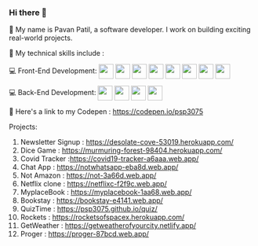 ### Hi there 👋

📌 My name is Pavan Patil, a software developer. I work on building exciting real-world projects.

📌 My technical skills include :


💻 Front-End Development: <img align="center" height="30" src="https://img.icons8.com/color/144/000000/html-5.png"/> <img align="center" height="30" src="https://img.icons8.com/color/144/000000/css3.png"/> <img align="center" height="30" src="https://img.icons8.com/color/144/000000/javascript.png"/> <img align="center" height="30" src="https://img.icons8.com/ultraviolet/480/000000/react.png"/> <img align="center" height="30" src="https://img.icons8.com/color/48/000000/typescript.png"/> <img align="center" height="30" src="https://img.icons8.com/color/48/000000/redux.png"/>  <img align="center" height="30" src="https://seeklogo.com/images/J/jest-logo-F9901EBBF7-seeklogo.com.png"/>  <img align="center" height="30" src="https://upload.wikimedia.org/wikipedia/commons/thumb/1/17/GraphQL_Logo.svg/2048px-GraphQL_Logo.svg.png"/> 

💻 Back-End Development: <img align="center" height="30" src="https://user-images.githubusercontent.com/69760792/121766706-a67ec180-cb71-11eb-923d-69fc323bafa4.png"/> <img align="center" height="30" src="https://img.icons8.com/color/48/000000/mongodb.png"/> <img align="center" height="30" src="https://img.icons8.com/color/48/000000/java-web-token.png"/> <img align="center" height="30" src="https://www.python.org/static/opengraph-icon-200x200.png"/>


📌 Here's a link to my Codepen : https://codepen.io/psp3075


Projects:
1. Newsletter Signup : https://desolate-cove-53019.herokuapp.com/
2. Dice Game : https://murmuring-forest-98404.herokuapp.com/
3. Covid Tracker :https://covid19-tracker-a6aaa.web.app/
4. Chat App : https://notwhatsapp-eba8d.web.app/
5. Not Amazon : https://not-3a66d.web.app/
6. Netflix clone : https://netflixc-f2f9c.web.app/
7. MyplaceBook : https://myplacebook-1aa68.web.app/
8. Bookstay : https://bookstay-e4141.web.app/
9. QuizTime : https://psp3075.github.io/quiz/
10. Rockets : https://rocketsofspacex.herokuapp.com/
11. GetWeather : https://getweatherofyourcity.netlify.app/
12. Proger : https://proger-87bcd.web.app/

   
